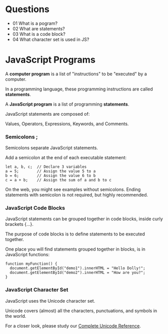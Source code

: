 # Questions

- 01 What is a pogram?
- 02 What are statements?
- 03 What is a code block?
- 04 What character set is used in JS?

# JavaScript Programs

A **computer program** is a list of "instructions" to be "executed" by a computer.

In a programming language, these programming instructions are called **statements**.

A **JavaScript program** is a list of programming **statements**.

JavaScript statements are composed of:

Values, Operators, Expressions, Keywords, and Comments.

### Semicolons ;

Semicolons separate JavaScript statements.

Add a semicolon at the end of each executable statement:

```JS
let a, b, c;  // Declare 3 variables
a = 5;        // Assign the value 5 to a
b = 6;        // Assign the value 6 to b
c = a + b;    // Assign the sum of a and b to c
```

On the web, you might see examples without semicolons.
Ending statements with semicolon is not required, but highly recommended.

### JavaScript Code Blocks

JavaScript statements can be grouped together in code blocks, inside curly brackets {...}.

The purpose of code blocks is to define statements to be executed together.

One place you will find statements grouped together in blocks, is in JavaScript functions:

```JS
function myFunction() {
  document.getElementById("demo1").innerHTML = "Hello Dolly!";
  document.getElementById("demo2").innerHTML = "How are you?";
}
```

### JavaScript Character Set

JavaScript uses the Unicode character set.

Unicode covers (almost) all the characters, punctuations, and symbols in the world.

For a closer look, please study our [Complete Unicode Reference](https://www.w3schools.com/charsets/ref_html_utf8.asp).
